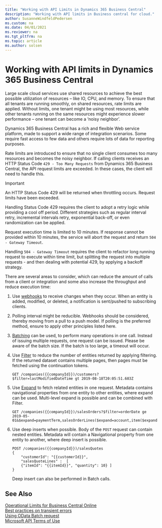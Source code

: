 ```yaml
---
title: "Working with API Limits in Dynamics 365 Business Central"
description: "Working with API limits in Business central for cloud."
author: SusanneWindfeldPedersen
ms.custom: na
ms.date: 04/01/2021
ms.reviewer: na
ms.tgt_pltfrm: na
ms.topic: article
ms.author: solsen
---
```


# Working with API limits in Dynamics 365 Business Central

Large scale cloud services use shared resources to achieve the best possible utilization of resources – like IO, CPU, and memory. To ensure that all tenants are running smoothly, on shared resources, rate limits are applied. Without limits, one tenant might be using most resources, while other tenants running on the same resources might experience slower performance – one tenant can become a ‘noisy neighbor’.  

Dynamics 365 Business Central has a rich and flexible Web service platform, made to support a wide range of integration scenarios. Some require fast access to few data and others require lots of data for reporting purposes.

Rate limits are introduced to ensure that no single client consumes too many resources and becomes the noisy neighbor. If calling clients receives an HTTP Status Code `429 - Too Many Requests` from Dynamics 365 Business Central, the API request limits are exceeded. In these cases, the client will need to handle this.
 
> [!IMPORTANT]  
> An HTTP Status Code 429 will be returned when throttling occurs. Request limits have been exceeded.

Handling Status Code 429 requires the client to adopt a retry logic while providing a cool off period. Different strategies such as regular interval retry, incremental intervals retry, exponential back-off, or even randomization can be applied.  

Request execution time is limited to 10 minutes. If response cannot be provided within 10 minutes, the service will abort the request and return `504 - Gateway Timeout`.

Handling `504 - Gateway Timeout` requires the client to refactor long running request to execute within time limit, but splitting the request into multiple requests - and then dealing with potential 429, by applying a backoff strategy.  

There are several areas to consider, which can reduce the amount of calls from a client or integration and some also increase the throughput and reduce execution time: 

1. Use [webhooks](dynamics-subscriptions.md) to receive changes when they occur. When an entity is added, modified, or deleted, a notification is sent/pushed to subscribing clients. 

2. Polling interval might be reducible. Webhooks should be considered, thereby moving from a pull to a push model. If polling is the preferred method, ensure to apply other principles listed here.

3. [Batching](https://docs.oasis-open.org/odata/odata/v4.01/csprd05/part1-protocol/odata-v4.01-csprd05-part1-protocol.html#_Toc14172866) can be used, to perform many operations in one call. Instead of issuing multiple requests, one request can be issued. Please be aware of the batch size. If the batch is too large, a timeout will occur. 

4. Use [Filter](https://docs.oasis-open.org/odata/odata/v4.01/csprd05/part2-url-conventions/odata-v4.01-csprd05-part2-url-conventions.html#_Toc14103724) to reduce the number of entities returned by applying filtering. If the returned dataset contains multiple pages, then pages must be fetched using the continuation tokens.  
    ``` 
    GET /companies({{companyId}})/customers?$filter=lastModifiedDateTime gt 2019-08-18T20:05:51.603Z 
    ```

5. Use [Expand](https://docs.oasis-open.org/odata/odata/v4.01/csprd05/part1-protocol/odata-v4.01-csprd05-part1-protocol.html#_Toc14172769) to fetch related entities in one request. Metadata contains navigational properties from one entity to other entities, where expand can be used. Multi-level expand is possible and can be combined with Filter.  
    ```
    GET /companies({{companyId}})/salesOrders?$filter=orderDate ge 2019-05-01&$expand=paymentTerm,salesOrderLines($expand=account,item($expand=itemCategory)) 
    ```

6. Use deep inserts when possible. Body of the `POST` request can contain nested entities. Metadata will contain a Navigational property from one entity to another, where deep insert is possible.
    ```
    POST /companies({{companyId}})/salesQuotes 
    { 
        "customerId": "{{customerId}}", 
        "salesQuoteLines" :  [ 
        {"itemId": "{{itemId}}", "quantity": 10} ] 
    }
   ```

    Deep insert can also be performed in Batch calls.

## See Also

[Operational Limits for Business Central Online](/dynamics365/business-central/dev-itpro/administration/operational-limits-online)  
[Best practices on transient errors](/azure/architecture/best-practices/transient-faults)  
[Using OData Batch request](/openspecs/windows_protocols/ms-odata/dd99aa5c-d81e-4eac-9e07-039491356bf6)  
[Microsoft API Terms of Use](/legal/microsoft-apis/terms-of-use)